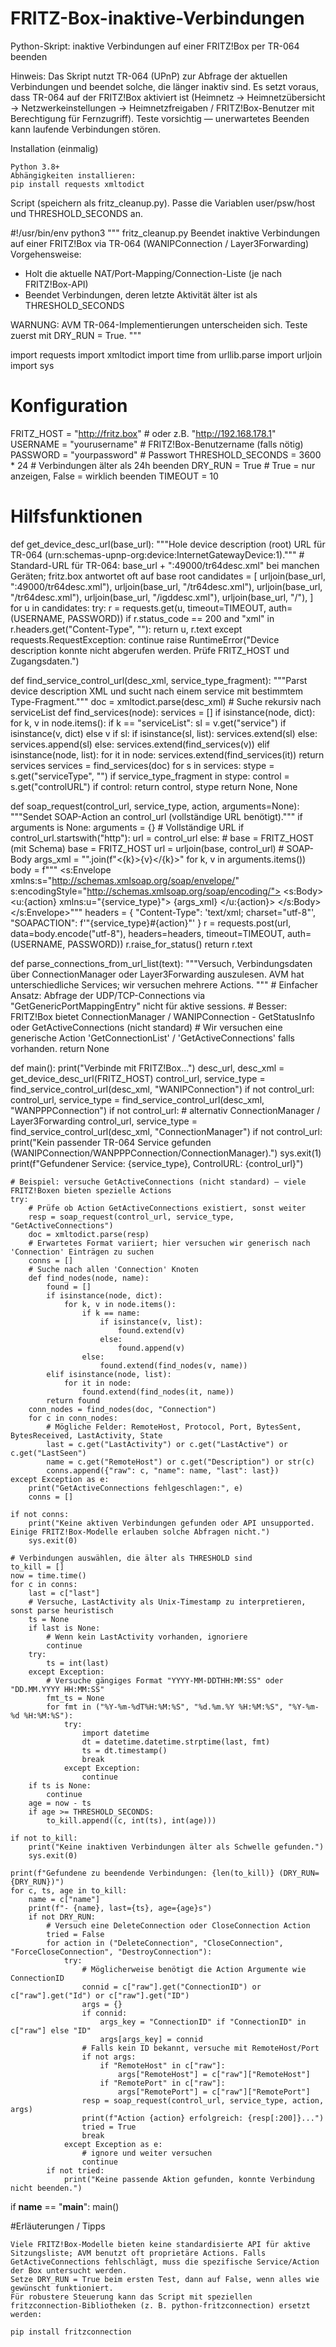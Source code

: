 # FRITZ-Box-inaktive-Verbindungen
Python-Skript: inaktive Verbindungen auf einer FRITZ!Box per TR-064 beenden


Hinweis: Das Skript nutzt TR-064 (UPnP) zur Abfrage der aktuellen Verbindungen und beendet solche, die länger inaktiv sind. Es setzt voraus, dass TR-064 auf der FRITZ!Box aktiviert ist (Heimnetz → Heimnetzübersicht → Netzwerkeinstellungen → Heimnetzfreigaben / FRITZ!Box-Benutzer mit Berechtigung für Fernzugriff). Teste vorsichtig — unerwartetes Beenden kann laufende Verbindungen stören.

Installation (einmalig)

    Python 3.8+
    Abhängigkeiten installieren:
    pip install requests xmltodict


Script (speichern als fritz_cleanup.py). Passe die Variablen user/psw/host und THRESHOLD_SECONDS an.

#!/usr/bin/env python3
"""
fritz_cleanup.py
Beendet inaktive Verbindungen auf einer FRITZ!Box via TR-064 (WANIPConnection / Layer3Forwarding)
Vorgehensweise:
 - Holt die aktuelle NAT/Port-Mapping/Connection-Liste (je nach FRITZ!Box-API)
 - Beendet Verbindungen, deren letzte Aktivität älter ist als THRESHOLD_SECONDS

WARNUNG: AVM TR-064-Implementierungen unterscheiden sich. Teste zuerst mit DRY_RUN = True.
"""

import requests
import xmltodict
import time
from urllib.parse import urljoin
import sys

# Konfiguration
FRITZ_HOST = "http://fritz.box"    # oder z.B. "http://192.168.178.1"
USERNAME = "yourusername"          # FRITZ!Box-Benutzername (falls nötig)
PASSWORD = "yourpassword"          # Passwort
THRESHOLD_SECONDS = 3600 * 24      # Verbindungen älter als 24h beenden
DRY_RUN = True                     # True = nur anzeigen, False = wirklich beenden
TIMEOUT = 10

# Hilfsfunktionen
def get_device_desc_url(base_url):
    """Hole device description (root) URL für TR-064 (urn:schemas-upnp-org:device:InternetGatewayDevice:1)."""
    # Standard-URL für TR-064: base_url + ":49000/tr64desc.xml" bei manchen Geräten; fritz.box antwortet oft auf base root
    candidates = [
        urljoin(base_url, ":49000/tr64desc.xml"),
        urljoin(base_url, "/tr64desc.xml"),
        urljoin(base_url, "/tr64desc.xml"),
        urljoin(base_url, "/igddesc.xml"),
        urljoin(base_url, "/"),
    ]
    for u in candidates:
        try:
            r = requests.get(u, timeout=TIMEOUT, auth=(USERNAME, PASSWORD))
            if r.status_code == 200 and "xml" in r.headers.get("Content-Type", ""):
                return u, r.text
        except requests.RequestException:
            continue
    raise RuntimeError("Device description konnte nicht abgerufen werden. Prüfe FRITZ_HOST und Zugangsdaten.")

def find_service_control_url(desc_xml, service_type_fragment):
    """Parst device description XML und sucht nach einem service mit bestimmtem Type-Fragment."""
    doc = xmltodict.parse(desc_xml)
    # Suche rekursiv nach serviceList
    def find_services(node):
        services = []
        if isinstance(node, dict):
            for k, v in node.items():
                if k == "serviceList":
                    sl = v.get("service") if isinstance(v, dict) else v
                    if sl:
                        if isinstance(sl, list):
                            services.extend(sl)
                        else:
                            services.append(sl)
                else:
                    services.extend(find_services(v))
        elif isinstance(node, list):
            for it in node:
                services.extend(find_services(it))
        return services
    services = find_services(doc)
    for s in services:
        stype = s.get("serviceType", "")
        if service_type_fragment in stype:
            control = s.get("controlURL")
            if control:
                return control, stype
    return None, None

def soap_request(control_url, service_type, action, arguments=None):
    """Sendet SOAP-Action an control_url (vollständige URL benötigt)."""
    if arguments is None:
        arguments = {}
    # Vollständige URL
    if control_url.startswith("http"):
        url = control_url
    else:
        # base = FRITZ_HOST (mit Schema)
        base = FRITZ_HOST
        url = urljoin(base, control_url)
    # SOAP-Body
    args_xml = "".join(f"<{k}>{v}</{k}>" for k, v in arguments.items())
    body = f"""<?xml version="1.0"?>
    <s:Envelope xmlns:s="http://schemas.xmlsoap.org/soap/envelope/" s:encodingStyle="http://schemas.xmlsoap.org/soap/encoding/">
      <s:Body>
        <u:{action} xmlns:u="{service_type}">
          {args_xml}
        </u:{action}>
      </s:Body>
    </s:Envelope>"""
    headers = {
        "Content-Type": 'text/xml; charset="utf-8"',
        "SOAPACTION": f'"{service_type}#{action}"'
    }
    r = requests.post(url, data=body.encode("utf-8"), headers=headers, timeout=TIMEOUT, auth=(USERNAME, PASSWORD))
    r.raise_for_status()
    return r.text

def parse_connections_from_url_list(text):
    """Versuch, Verbindungsdaten über ConnectionManager oder Layer3Forwarding auszulesen.
    AVM hat unterschiedliche Services; wir versuchen mehrere Actions.
    """
    # Einfacher Ansatz: Abfrage der UDP/TCP-Connections via "GetGenericPortMappingEntry" nicht für aktive sessions.
    # Besser: FRITZ!Box bietet ConnectionManager / WANIPConnection - GetStatusInfo oder GetActiveConnections (nicht standard)
    # Wir versuchen eine generische Action 'GetConnectionList' / 'GetActiveConnections' falls vorhanden.
    return None

def main():
    print("Verbinde mit FRITZ!Box...")
    desc_url, desc_xml = get_device_desc_url(FRITZ_HOST)
    control_url, service_type = find_service_control_url(desc_xml, "WANIPConnection")
    if not control_url:
        control_url, service_type = find_service_control_url(desc_xml, "WANPPPConnection")
    if not control_url:
        # alternativ ConnectionManager / Layer3Forwarding
        control_url, service_type = find_service_control_url(desc_xml, "ConnectionManager")
    if not control_url:
        print("Kein passender TR-064 Service gefunden (WANIPConnection/WANPPPConnection/ConnectionManager).")
        sys.exit(1)
    print(f"Gefundener Service: {service_type}, ControlURL: {control_url}")

    # Beispiel: versuche GetActiveConnections (nicht standard) — viele FRITZ!Boxen bieten spezielle Actions
    try:
        # Prüfe ob Action GetActiveConnections existiert, sonst weiter
        resp = soap_request(control_url, service_type, "GetActiveConnections")
        doc = xmltodict.parse(resp)
        # Erwartetes Format variiert; hier versuchen wir generisch nach 'Connection' Einträgen zu suchen
        conns = []
        # Suche nach allen 'Connection' Knoten
        def find_nodes(node, name):
            found = []
            if isinstance(node, dict):
                for k, v in node.items():
                    if k == name:
                        if isinstance(v, list):
                            found.extend(v)
                        else:
                            found.append(v)
                    else:
                        found.extend(find_nodes(v, name))
            elif isinstance(node, list):
                for it in node:
                    found.extend(find_nodes(it, name))
            return found
        conn_nodes = find_nodes(doc, "Connection")
        for c in conn_nodes:
            # Mögliche Felder: RemoteHost, Protocol, Port, BytesSent, BytesReceived, LastActivity, State
            last = c.get("LastActivity") or c.get("LastActive") or c.get("LastSeen")
            name = c.get("RemoteHost") or c.get("Description") or str(c)
            conns.append({"raw": c, "name": name, "last": last})
    except Exception as e:
        print("GetActiveConnections fehlgeschlagen:", e)
        conns = []

    if not conns:
        print("Keine aktiven Verbindungen gefunden oder API unsupported. Einige FRITZ!Box-Modelle erlauben solche Abfragen nicht.")
        sys.exit(0)

    # Verbindungen auswählen, die älter als THRESHOLD sind
    to_kill = []
    now = time.time()
    for c in conns:
        last = c["last"]
        # Versuche, LastActivity als Unix-Timestamp zu interpretieren, sonst parse heuristisch
        ts = None
        if last is None:
            # Wenn kein LastActivity vorhanden, ignoriere
            continue
        try:
            ts = int(last)
        except Exception:
            # Versuche gängiges Format "YYYY-MM-DDTHH:MM:SS" oder "DD.MM.YYYY HH:MM:SS"
            fmt_ts = None
            for fmt in ("%Y-%m-%dT%H:%M:%S", "%d.%m.%Y %H:%M:%S", "%Y-%m-%d %H:%M:%S"):
                try:
                    import datetime
                    dt = datetime.datetime.strptime(last, fmt)
                    ts = dt.timestamp()
                    break
                except Exception:
                    continue
        if ts is None:
            continue
        age = now - ts
        if age >= THRESHOLD_SECONDS:
            to_kill.append((c, int(ts), int(age)))

    if not to_kill:
        print("Keine inaktiven Verbindungen älter als Schwelle gefunden.")
        sys.exit(0)

    print(f"Gefundene zu beendende Verbindungen: {len(to_kill)} (DRY_RUN={DRY_RUN})")
    for c, ts, age in to_kill:
        name = c["name"]
        print(f"- {name}, last={ts}, age={age}s")
        if not DRY_RUN:
            # Versuch eine DeleteConnection oder CloseConnection Action
            tried = False
            for action in ("DeleteConnection", "CloseConnection", "ForceCloseConnection", "DestroyConnection"):
                try:
                    # Möglicherweise benötigt die Action Argumente wie ConnectionID
                    connid = c["raw"].get("ConnectionID") or c["raw"].get("Id") or c["raw"].get("ID")
                    args = {}
                    if connid:
                        args_key = "ConnectionID" if "ConnectionID" in c["raw"] else "ID"
                        args[args_key] = connid
                    # Falls kein ID bekannt, versuche mit RemoteHost/Port
                    if not args:
                        if "RemoteHost" in c["raw"]:
                            args["RemoteHost"] = c["raw"]["RemoteHost"]
                        if "RemotePort" in c["raw"]:
                            args["RemotePort"] = c["raw"]["RemotePort"]
                    resp = soap_request(control_url, service_type, action, args)
                    print(f"Action {action} erfolgreich: {resp[:200]}...")
                    tried = True
                    break
                except Exception as e:
                    # ignore und weiter versuchen
                    continue
            if not tried:
                print("Keine passende Aktion gefunden, konnte Verbindung nicht beenden.")

if __name__ == "__main__":
    main()



#Erläuterungen / Tipps

    Viele FRITZ!Box-Modelle bieten keine standardisierte API für aktive Sitzungsliste; AVM benutzt oft proprietäre Actions. Falls GetActiveConnections fehlschlägt, muss die spezifische Service/Action der Box untersucht werden.
    Setze DRY_RUN = True beim ersten Test, dann auf False, wenn alles wie gewünscht funktioniert.
    Für robustere Steuerung kann das Script mit speziellen fritzconnection-Bibliotheken (z. B. python-fritzconnection) ersetzt werden:

    pip install fritzconnection
